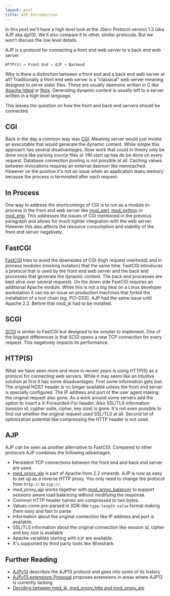 ```yaml
---
layout: post
title: AJP Introduction
---
```


In this post we'll have a high level look at the  JServ Protocol version 1.3 (aka AJP aka ajp13). We'll also compare it to other, similar protocols. But we won't discuss the low level details. 

AJP is a protocol for connecting a front end web server to a back end web server.
 
    HTTP(S) → Front End ← AJP → Backend

Why is there a distinction between a front end and a back end web server at all? Traditionally a front end web server is a "classical" web server meaning designed to serve static files. These are usually daemons written in C like [Apache httpd](http://httpd.apache.org/) or [Ngix](http://nginx.org/). Generating dynamic content is usually left to a server written in a high level language.

This leaves the question on how the front and back end servers should be connected.

CGI
---
Back in the day a common way was [CGI](http://en.wikipedia.org/wiki/Common_Gateway_Interface). Meaning server would just invoke an executable that would generate the dynamic content. While simple this approach has several disadvantages. Slow work that could in theory only be done once like parsing source files or VM start up has do be done on every request. Database connection pooling is not possible at all. Caching values between invocations requires an external daemon like memcached. However on the positive it's not an issue when an application leaks memory because the process is terminated after each request.

In Process
----------
One way to address the shortcomings of CGI is to run as a module in-process in the front end web server like [mod_perl](http://perl.apache.org/), [mod_python](http://www.modpython.org/) or [mod_php](http://dan.drydog.com/apache2php.html). This addresses the issues of CGI mentioned in the previous paragraph and allows for much tighter integration with the web server. However this also affects the resource consumption and stability of the front end server negatively.

FastCGI
-------
[FastCGI](http://www.fastcgi.com/drupal/node/6?q=node/15) tries to avoid the downsides of CGI (high request overhead) and in process modules (missing isolation) that the same time. FastCGI introduces a protocol that is used by the front end web server and the back end processes that generate the dynamic content. The back end processes are kept alive over several requests. On the down side FastCGI requires an additional Apache module. While this is not a big deal on a Linux developer workstation it can be an issue on production machines that forbid the installation of a tool chain (eg. PCI-DSS). AJP had the same issue until Apache 2.2. Before that mod_jk had to be installed.

SCGI
----
[SCGI](http://www.python.ca/scgi/protocol.txt) is similar to FastCGI but designed to be simpler to implement. One of the biggest differences is that SCGI opens a new TCP connection for every request. This negatively impacts its performance.

HTTP(S)
-------
What we have seen more and more in recent years is using HTTP(S) as a protocol for connecting web servers. While it may seem like an intuitive solution at first it has some disadvantages. First some information gets lost. The original HOST header is no longer available unless the front end server is specially configured. The IP address and port of the user agent making the original request also gone. As a work around some servers add the option to insert a X-Forwarded-For header. Also SSL/TLS information (session id, cypher suite, cipher, key size) is gone. It's not even possible to find out whether the original request used SSL/TLS at all. Second lot of optimization potential like compressing the HTTP header is not used.

AJP
---
AJP can be seen as another alternative to FastCGI. Compared to other protocols AJP combines the following advantages:
 * Persistent TCP connections between the front end and back end server are used.
 * [mod_proxy_ajp](http://httpd.apache.org/docs/2.4/mod/mod_proxy_ajp.html) is part of Apache from 2.2 onwards. AJP is now as easy to set up as a reverse HTTP proxy. You only need to change the protocol from <code>http://</code> to <code>ajp://</code>.
 * mod_proxy_ajp works together with [mod_proxy_balancer](http://httpd.apache.org/docs/2.4/mod/mod_proxy_balancer.html) to support sessions aware load balancing without modifying the response.
 * Common HTTP header names are compressed to two bytes.
 * Values come pre-parsed in XDR-like <code>type-length-value</code> format making them easy and fast to parse.
 * Information about the original connection like IP address and port is available.
 * SSL/TLS information about the original connection like session id, cipher and key size is available
 * Apache variables starting with <code>AJP</code> are available.
 * It's supported by third party tools like Wireshark.

Further Reading
---------------
 * [AJPv13](http://tomcat.apache.org/connectors-doc/ajp/ajpv13a.html) describes the AJP13 protocol and goes into some of its history
 * [AJPv13 extensions Proposal](http://tomcat.apache.org/connectors-doc/ajp/ajpv13ext.html) proposes extensions in areas where AJP13 is currently lacking
 * [Deciding between mod_jk, mod_proxy_http and mod_proxy_ajp](http://www.tomcatexpert.com/blog/2010/06/16/deciding-between-modjk-modproxyhttp-and-modproxyajp)

